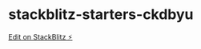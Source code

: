 # stackblitz-starters-ckdbyu

[Edit on StackBlitz ⚡️](https://stackblitz.com/edit/stackblitz-starters-ckdbyu)